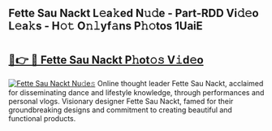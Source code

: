 ## Fette Sau Nackt L𝚎a𝚔ed N𝚞𝚍e - Part-RDD Vi𝚍𝚎o L𝚎a𝚔s - H𝚘𝚝 O𝚗𝚕yf𝚊ns P𝚑𝚘tos 1UaiE

# <h2><a href="http://kf2qzkf.oniu.top/?m=Fette+Sau+Nackt">🔗👉 🔴 Fette Sau Nackt P𝚑ot𝚘𝚜 V𝚒d𝚎o</a></h2>

[![Fette Sau Nackt Nu𝚍e𝚜](https://i.imgur.com/0qMVB7G.gif)](http://kf2qzkf.oniu.top/?m=Fette+Sau+Nackt)
Online thought leader Fette Sau Nackt, acclaimed for disseminating dance and lifestyle knowledge, through performances and personal vlogs. Visionary designer Fette Sau Nackt, famed for their groundbreaking designs and commitment to creating beautiful and functional products.  
